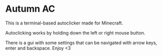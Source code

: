 # Autumn AC
This is a terminal-based autoclicker made for Minecraft.

Autoclicking works by holding down the left or right mouse button.

There is a gui with some settings that can be navigated with arrow keys, enter and backspace. Enjoy <3

